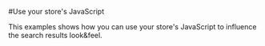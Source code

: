 #Use your store's JavaScript

This examples shows how you can use your store's JavaScript to influence the search results look&feel.
